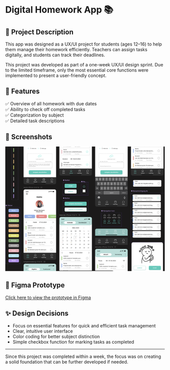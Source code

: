 # Digital Homework App 📚  

## 🎯 Project Description  
This app was designed as a UX/UI project for students (ages 12–16) to help them manage their homework efficiently. Teachers can assign tasks digitally, and students can track their deadlines.  

This project was developed as part of a one-week UX/UI design sprint. Due to the limited timeframe, only the most essential core functions were implemented to present a user-friendly concept.  

## 📝 Features  
✅ Overview of all homework with due dates  
✅ Ability to check off completed tasks  
✅ Categorization by subject  
✅ Detailed task descriptions  

## 📌 Screenshots  
![Overview Page](./screenshots/figma-homework-app.png)  

## 🔗 Figma Prototype  
[Click here to view the prototype in Figma](https://www.figma.com/design/vOq14CeGw7J5nh8aTtu85G/Merve_Balcok_Abschlussprojekt?node-id=117-8575&t=a22L9bVY17tptmwc-1)  

## ✨ Design Decisions  
- Focus on essential features for quick and efficient task management  
- Clear, intuitive user interface  
- Color coding for better subject distinction  
- Simple checkbox function for marking tasks as completed  

---

Since this project was completed within a week, the focus was on creating a solid foundation that can be further developed if needed.  
